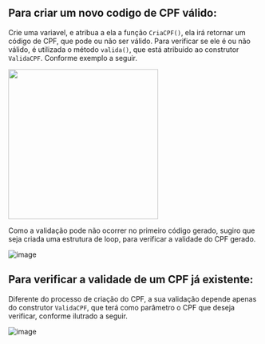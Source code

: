## Para criar um novo codigo de CPF válido:

Crie uma variavel, e atribua a ela a função ```CriaCPF()```, ela irá retornar um código de CPF, que pode ou não ser válido. Para verificar se ele é ou não válido, é utilizada o método ```valida()```, que está atribuido ao construtor ```ValidaCPF```. Conforme exemplo a seguir.

<img src="https://user-images.githubusercontent.com/108747806/213822810-43edbe38-fe14-41ac-b206-c1ad431bffb0.png" width="300px">



Como a validação pode não ocorrer no primeiro código gerado, sugiro que seja criada uma estrutura de loop, para verificar a validade do CPF gerado.

![image](https://user-images.githubusercontent.com/108747806/213822966-ba12eb40-390e-4216-b9d5-fa4da53af143.png)

## Para verificar a validade de um CPF já existente:

Diferente do processo de criação do CPF, a sua validação depende apenas do construtor ```ValidaCPF```, que terá como parâmetro o CPF que deseja verificar, conforme ilutrado a seguir.

![image](https://user-images.githubusercontent.com/108747806/213823165-8de3c770-19a4-4efe-9a45-a5973a126cda.png)

